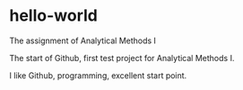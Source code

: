 # hello-world
The assignment of Analytical Methods I


The start of Github, first test project for Analytical Methods I.

I like Github, programming, excellent start point.
